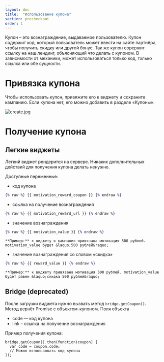 ```yaml
---
layout: doc
title:  "Использование купона"
section: precheckout
order: 1
---
```


Купон – это вознаграждение, выдаваемое пользователю. Купон содержит код, который пользователь может ввести на сайте партнёра, чтобы получить скидку или другой бонус.
Так же купон сорержит ссылку на наш лендинг, объясняющий что делать с купоном. В зависимости от механики, может использоваться только код, только ссылка или обе сущности.

# Привязка купона
Чтобы использовать купон, привяжите его к виджету и сохраните кампанию. Если купона нет, его можно добавить в разделе &laquo;Купоны&raquo;.

![create.jpg](https://assets.flocktory.com/uploads/clients/1559/57bc8052-aecf-4b6d-8c01-e8142c4a3a6c_assign-coupon.jpg)

# Получение купона

## Легкие виджеты
Легкий виджет рендерится на сервере. Никаких дополнительных действий для получения купона делать ненужно.

Доступные переменные:

* код купона
```clojure
{% raw %} {{ motivation_reward_coupon }} {% endraw %}
```

* ссылка на получение вознаграждения
```clojure
{% raw %} {{ motivation_reward_url }} {% endraw %}
```

* значение вознаграждения
```clojure
{% raw %} {{ motivation_value }} {% endraw %}
```

    **Пример:** к виджету в кампании привязана мотивация 500 рублей. motivation_value будет &laquo;500 рублей&raquo;


* значение вознаграждения со словом &laquo;скидка&raquo;
 ```clojure
 {% raw %} {{ reward_value }} {% endraw %}
 ```

    **Пример:** к виджету привязана мотивация 500 рублей. motivation_value будет равен &laquo;скидка 500 рублей&raquo;


## Bridge (deprecated)
После загрузки виджета нужно вызвать метод `bridge.getCoupon()`. Метод вернёт Promise с объектом-купоном.
Поля объекта
* code — код купона
* link – ссылка на получение вознаграждения

Пример получения купона:

```
bridge.getCoupon().then(function(coupon) {
  var code = coupon.code;
  // Можно использовать код купона
});
```
